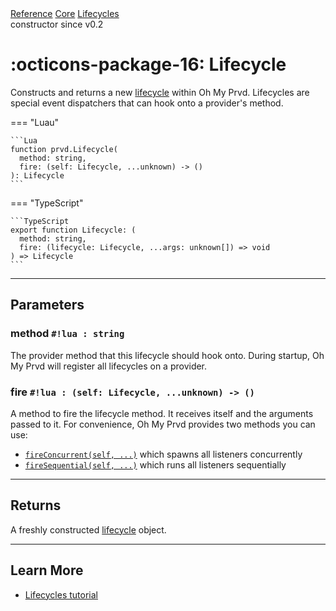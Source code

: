 <div class="ompdoc-reference-breadcrumbs">
<a href="../../../">Reference</a>
<a href="../../">Core</a>
<a href="../">Lifecycles</a>
</div>
<div class="ompdoc-reference-tags">
<span class="ompdoc-reference-highlight">constructor</span>
<span class="ompdoc-reference-since">since v0.2</span>
</div>

# :octicons-package-16: Lifecycle

Constructs and returns a new [lifecycle](../types/lifecycle.md) within Oh My
Prvd. Lifecycles are special event dispatchers that can hook onto a provider's
method.

=== "Luau"

    ```Lua
    function prvd.Lifecycle(
      method: string,
      fire: (self: Lifecycle, ...unknown) -> ()
    ): Lifecycle
    ```

=== "TypeScript"

    ```TypeScript
    export function Lifecycle: (
      method: string,
      fire: (lifecycle: Lifecycle, ...args: unknown[]) => void
    ) => Lifecycle
    ```

---

## Parameters

### method `#!lua : string`

The provider method that this lifecycle should hook onto. During startup, Oh My
Prvd will register all lifecycles on a provider.

### fire `#!lua : (self: Lifecycle, ...unknown) -> ()`

A method to fire the lifecycle method. It receives itself and the arguments
passed to it. For convenience, Oh My Prvd provides two methods you can use:

- [`fireConcurrent(self, ...)`](fire-concurrent.md) which spawns all listeners
  concurrently
- [`fireSequential(self, ...)`](fire-sequential.md) which runs all listeners
  sequentially

---

## Returns

A freshly constructed [lifecycle](../types/lifecycle.md) object.

---

## Learn More

- [Lifecycles tutorial](../../../tutorials/fundamentals/lifecycle.md)
